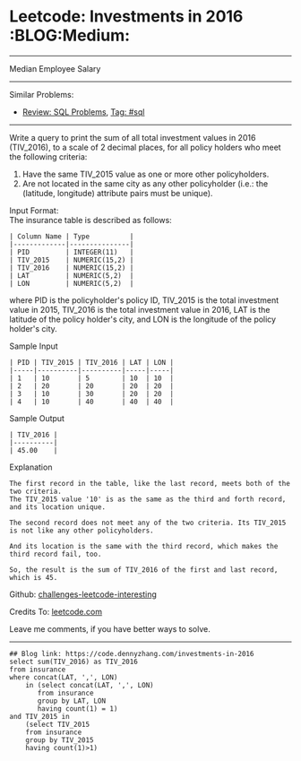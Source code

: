 
# Leetcode: Investments in 2016     :BLOG:Medium:

---

Median Employee Salary  

---

Similar Problems:  

-   [Review: SQL Problems](https://code.dennyzhang.com/review-sql), [Tag: #sql](https://code.dennyzhang.com/tag/sql)

---

Write a query to print the sum of all total investment values in 2016 (TIV\_2016), to a scale of 2 decimal places, for all policy holders who meet the following criteria:  

1.  Have the same TIV\_2015 value as one or more other policyholders.
2.  Are not located in the same city as any other policyholder (i.e.: the (latitude, longitude) attribute pairs must be unique).

Input Format:  
The insurance table is described as follows:  

    | Column Name | Type          |
    |-------------|---------------|
    | PID         | INTEGER(11)   |
    | TIV_2015    | NUMERIC(15,2) |
    | TIV_2016    | NUMERIC(15,2) |
    | LAT         | NUMERIC(5,2)  |
    | LON         | NUMERIC(5,2)  |

where PID is the policyholder's policy ID, TIV\_2015 is the total investment value in 2015, TIV\_2016 is the total investment value in 2016, LAT is the latitude of the policy holder's city, and LON is the longitude of the policy holder's city.  

Sample Input  

    | PID | TIV_2015 | TIV_2016 | LAT | LON |
    |-----|----------|----------|-----|-----|
    | 1   | 10       | 5        | 10  | 10  |
    | 2   | 20       | 20       | 20  | 20  |
    | 3   | 10       | 30       | 20  | 20  |
    | 4   | 10       | 40       | 40  | 40  |

Sample Output  

    | TIV_2016 |
    |----------|
    | 45.00    |

Explanation  

    The first record in the table, like the last record, meets both of the two criteria.
    The TIV_2015 value '10' is as the same as the third and forth record, and its location unique.
    
    The second record does not meet any of the two criteria. Its TIV_2015 is not like any other policyholders.
    
    And its location is the same with the third record, which makes the third record fail, too.
    
    So, the result is the sum of TIV_2016 of the first and last record, which is 45.

Github: [challenges-leetcode-interesting](https://github.com/DennyZhang/challenges-leetcode-interesting/tree/master/problems/investments-in-2016)  

Credits To: [leetcode.com](https://leetcode.com/problems/investments-in-2016/description/)  

Leave me comments, if you have better ways to solve.  

---

    ## Blog link: https://code.dennyzhang.com/investments-in-2016
    select sum(TIV_2016) as TIV_2016
    from insurance
    where concat(LAT, ',', LON)
        in (select concat(LAT, ',', LON)
           from insurance
           group by LAT, LON
           having count(1) = 1)
    and TIV_2015 in
        (select TIV_2015
        from insurance
        group by TIV_2015
        having count(1)>1)

